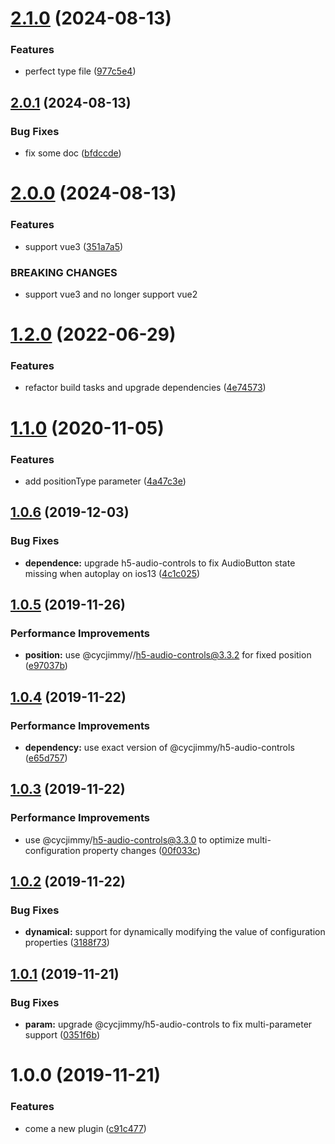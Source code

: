 # [2.1.0](https://github.com/cycjimmy/vue-h5-audio-controls/compare/v2.0.1...v2.1.0) (2024-08-13)


### Features

* perfect type file ([977c5e4](https://github.com/cycjimmy/vue-h5-audio-controls/commit/977c5e427dca9753353524db1daaa38110500504))

## [2.0.1](https://github.com/cycjimmy/vue-h5-audio-controls/compare/v2.0.0...v2.0.1) (2024-08-13)


### Bug Fixes

* fix some doc ([bfdccde](https://github.com/cycjimmy/vue-h5-audio-controls/commit/bfdccdeb8108c9e3f925657c649760524f6baa5c))

# [2.0.0](https://github.com/cycjimmy/vue-h5-audio-controls/compare/v1.2.0...v2.0.0) (2024-08-13)


### Features

* support vue3 ([351a7a5](https://github.com/cycjimmy/vue-h5-audio-controls/commit/351a7a5326f6071189da42b485a505e7149e54f0))


### BREAKING CHANGES

* support vue3 and no longer support vue2

# [1.2.0](https://github.com/cycjimmy/vue-h5-audio-controls/compare/v1.1.0...v1.2.0) (2022-06-29)


### Features

* refactor build tasks and upgrade dependencies ([4e74573](https://github.com/cycjimmy/vue-h5-audio-controls/commit/4e7457363a33edb2c5edc139dc18f78fe3bca04e))

# [1.1.0](https://github.com/cycjimmy/vue-h5-audio-controls/compare/v1.0.6...v1.1.0) (2020-11-05)


### Features

* add positionType parameter ([4a47c3e](https://github.com/cycjimmy/vue-h5-audio-controls/commit/4a47c3e77dabbd20a4b3a295d1e1f90eead48e92))

## [1.0.6](https://github.com/cycjimmy/vue-h5-audio-controls/compare/v1.0.5...v1.0.6) (2019-12-03)


### Bug Fixes

* **dependence:** upgrade h5-audio-controls to fix AudioButton state missing when autoplay on ios13 ([4c1c025](https://github.com/cycjimmy/vue-h5-audio-controls/commit/4c1c025586c52e19d1dd71e2ea62a23a02aee34b))

## [1.0.5](https://github.com/cycjimmy/vue-h5-audio-controls/compare/v1.0.4...v1.0.5) (2019-11-26)


### Performance Improvements

* **position:** use @cycjimmy//h5-audio-controls@3.3.2 for fixed position ([e97037b](https://github.com/cycjimmy/vue-h5-audio-controls/commit/e97037bd3a8c49888e114b82d88286eb3b707205))

## [1.0.4](https://github.com/cycjimmy/vue-h5-audio-controls/compare/v1.0.3...v1.0.4) (2019-11-22)


### Performance Improvements

* **dependency:** use exact version of @cycjimmy/h5-audio-controls ([e65d757](https://github.com/cycjimmy/vue-h5-audio-controls/commit/e65d75729f515ef43cb69521fcc252adba873e64))

## [1.0.3](https://github.com/cycjimmy/vue-h5-audio-controls/compare/v1.0.2...v1.0.3) (2019-11-22)


### Performance Improvements

* use @cycjimmy/h5-audio-controls@3.3.0 to optimize multi-configuration property changes ([00f033c](https://github.com/cycjimmy/vue-h5-audio-controls/commit/00f033c024d36865e5717432a59f1710cb8ba4e1))

## [1.0.2](https://github.com/cycjimmy/vue-h5-audio-controls/compare/v1.0.1...v1.0.2) (2019-11-22)


### Bug Fixes

* **dynamical:** support for dynamically modifying the value of configuration properties ([3188f73](https://github.com/cycjimmy/vue-h5-audio-controls/commit/3188f73a5a2e0f9f14ca9b587c9ba1c4ca26b7df))

## [1.0.1](https://github.com/cycjimmy/vue-h5-audio-controls/compare/v1.0.0...v1.0.1) (2019-11-21)


### Bug Fixes

* **param:** upgrade @cycjimmy/h5-audio-controls to fix multi-parameter support ([0351f6b](https://github.com/cycjimmy/vue-h5-audio-controls/commit/0351f6b4101cf0964b44134286220ad7d235efb0))

# 1.0.0 (2019-11-21)


### Features

* come a new plugin ([c91c477](https://github.com/cycjimmy/vue-h5-audio-controls/commit/c91c47712046b10cc260e3d11ee81678013fba56))
